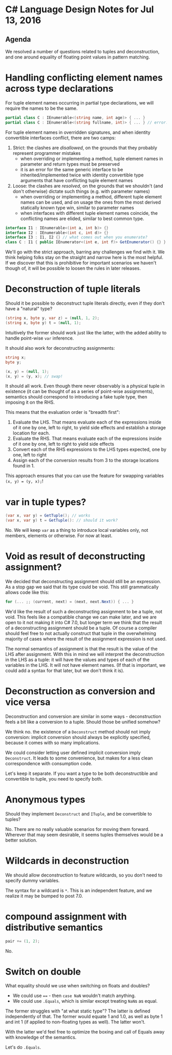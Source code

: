 # C# Language Design Notes for Jul 13, 2016
## Agenda

We resolved a number of questions related to tuples and deconstruction, and one around equality of floating point values in pattern matching.
# Handling conflicting element names across type declarations

For tuple element names occurring in partial type declarations, we will require the names to be the same.

``` c#
partial class C : IEnumerable<(string name, int age)> { ... }
partial class C : IEnumerable<(string fullname, int)> { ... } // error: names must be specified and the same
```

For tuple element names in overridden signatures, and when identity convertible interfaces conflict, there are two camps:
1. Strict: the clashes are _disallowed_, on the grounds that they probably represent programmer mistakes
   - when overriding or implementing a method, tuple element names in parameter and return types must be preserved
   - it is an error for the same generic interface to be inherited/implemented twice with identity convertible type arguments that have conflicting tuple element names
2. Loose: the clashes are _resolved_, on the grounds that we shouldn't (and don't otherwise) dictate such things (e.g. with parameter names)
   - when overriding or implementing a method, different tuple element names can be used, and on usage the ones from the most derived statically known type win, similar to parameter names
   - when interfaces with different tuple element names coincide, the conflicting names are elided, similar to best common type.

``` c#
interface I1 : IEnumerable<(int a, int b)> {}
interface I2 : IEnumerable<(int c, int d)> {}
interface I3 : I1, I2 {} // what comes out when you enumerate?
class C : I1 { public IEnumerator<(int e, int f)> GetEnumerator() {} } // what comes out when you enumerate?
```

We'll go with the strict approach, barring any challenges we find with it. We think helping folks stay on the straight and narrow here is the most helpful. If we discover that this is prohibitive for important scenarios we haven't though of, it will be possible to loosen the rules in later releases.
# Deconstruction of tuple literals

Should it be possible to deconstruct tuple literals directly, even if they don't have a "natural" type?

``` c#
(string x, byte y, var z) = (null, 1, 2);
(string x, byte y) t = (null, 1);
```

Intuitively the former should work just like the latter, with the added ability to handle point-wise `var` inference.

It should also work for deconstructing assignments:

``` c#
string x;
byte y;

(x, y) = (null, 1);
(x, y) = (y, x); // swap!
```

It should all work. Even though there never observably is a physical tuple in existence (it can be thought of as a series of point-wise assignments), semantics should correspond to introducing a fake tuple type, then imposing it on the RHS.

This means that the evaluation order is "breadth first":
1. Evaluate the LHS. That means evaluate each of the expressions inside of it one by one, left to right, to yield side effects and establish a storage location for each.
2. Evaluate the RHS. That means evaluate each of the expressions inside of it one by one, left to right to yield side effects
3. Convert each of the RHS expressions to the LHS types expected, one by one, left to right
4. Assign each of the conversion results from 3 to the storage locations found in 1.

This approach ensures that you can use the feature for swapping variables `(x, y) = (y, x);`!
# var in tuple types?

``` c#
(var x, var y) = GetTuple(); // works
(var x, var y) t = GetTuple(): // should it work?
```

No. We will keep `var` as a thing to introduce local variables only, not members, elements or otherwise. For now at least. 
# Void as result of deconstructing assignment?

We decided that deconstructing assignment should still be an expression. As a stop gap we said that its type could be void. This still grammatically allows code like this:

``` c#
for (... ;; (current, next) = (next, next.Next)) { ... }
```

We'd like the result of such a deconstructing assignment to be a tuple, not void. This feels like a compatible change we can make later, and we are open to it not making it into C# 7.0, but longer term we think that the result of a deconstructing assignment should be a tuple. Of course a compiler should feel free to not actually construct that tuple in the overwhelming majority of cases where the result of the assignment expression is not used.

The normal semantics of assignment is that the result is the value of the LHS after assignment. With this in mind we will interpret the deconstruction in the LHS as a tuple: it will have the values and types of each of the variables in the LHS. It will not have element names. (If that is important, we could add a syntax for that later, but we don't think it is).
# Deconstruction as conversion and vice versa

Deconstruction and conversion are similar in some ways - deconstruction feels a bit like a conversion to a tuple. Should those be unified somehow?

We think no. the existence of a `Deconstruct` method should not imply conversion: implicit conversion should always be explicitly specified, because it comes with so many implications.

We could consider letting user defined implicit conversion imply `Deconstruct`. It leads to some convenience, but makes for a less clean correspondence with consumption code.

Let's keep it separate. If you want a type to be both deconstructible and convertible to tuple, you need to specify both.
# Anonymous types

Should they implement `Deconstruct` and `ITuple`, and be convertible to tuples?

No. There are no really valuable scenarios for moving them forward. Wherever that may seem desirable, it seems tuples themselves would be a better solution.
# Wildcards in deconstruction

We should allow deconstruction to feature wildcards, so you don't need to specify dummy variables.

The syntax for a wildcard is `*`. This is an independent feature, and we realize it may be bumped to post 7.0.
# compound assignment with distributive semantics

``` c#
pair += (1, 2);
```

No.
# Switch on double

What equality should we use when switching on floats and doubles?
- We could use `==` - then `case NaN` wouldn't match anything.
- We could use `.Equals`, which is similar except treating `NaN`s as equal.

The former struggles with "at what static type"? The latter is defined independently of that. The former would equate 1 and 1.0, as well as byte 1 and int 1 (if applied to non-floating types as well). The latter won't.

With the latter we'd feel free to optimize the boxing and call of Equals away with knowledge of the semantics.

Let's do `.Equals`.
